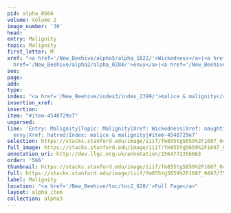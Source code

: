 ```yaml
---
pid: alpha_0566
volume: Volume 2
image_number: '30'
head: 
entry: Malignity
topic: Malignity
first_letter: M
xref: "<a href='/New_Beehive/alpha5/alpha_1022/'>Wickedness</a>|<a href='/New_Beehive/alpha3/alpha_0628/'>naughtiness</a>|<a
  href='/New_Beehive/alpha2/alpha_0284/'>envy</a>|<a href='/New_Beehive/alpha2/alpha_0400/'>hatred</a>"
see: 
page: 
add: 
type: 
index: "<a href='/New_Beehive/index3/index_2399/'>malice & malignity</a>"
insertion_xref: 
insertion: 
item: "#item-4540729e7"
unparsed: 
line: 'Entry: Malignity|Topic: Malignity|Xref: Wickedness|Xref: naughtiness|Xref:
  envy|Xref: hatred|Index: malice & malignity|#item-4540729e7'
selection: https://stacks.stanford.edu/image/iiif/fm855tg5659%2F1607_0497/750,4522,2993,462/full/0/default.jpg
full_image: https://stacks.stanford.edu/image/iiif/fm855tg5659%2F1607_0497/full/full/0/default.jpg
annotation_uri: http://dev.llgc.org.uk/annotation/1564772356663
order: '566'
thumbnail: https://stacks.stanford.edu/image/iiif/fm855tg5659%2F1607_0497/750,4522,600,180/250,/0/default.jpg
full: https://stacks.stanford.edu/image/iiif/fm855tg5659%2F1607_0497/750,4522,2993,462/full/0/default.jpg
label: Malignity
location: "<a href='/New_Beehive/toc/toc2_020/'>Full Page</a>"
layout: alpha_item
collection: alpha3
---
```

